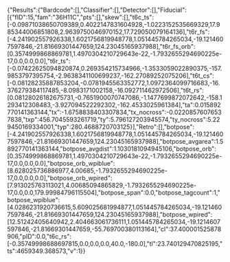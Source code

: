 {"Results":{"Bardcode":[],"Classifier":[],"Detector":[],"Fiducial":[{"fID":15,"fam":"36H11C","pts":[],"skew":[],"t6c_ts":[-0.09871038650709389,0.4022147831604928,-1.0223152535669329,17.985344006851808,2.9639750046970152,17.729050079164136],"t6r_fs":[-4.241902557926338,1.6021756819948778,1.051445784265034,-19.1214607597846,-21.81669301447659,124.23045165937988],"t6r_fs_orb":[0.3574999868869781,1.4970304210729643e-22,-1.7932655294690225e-17,0.0,0.0,0.0],"t6r_ts":[-0.07422625094820874,0.269354215734966,-1.3533059022890375,-157.9853797395754,-2.9638341100699237,-162.27089252075206],"t6t_cs":[-0.08128235887853204,-0.0781945563352772,1.0972364099716683,-16.376279384117485,-8.0983171002158,-16.092711462972506],"t6t_rs":[0.08128026182675731,-0.7651900070747086,-1.1477699872072642,-158.1293412308483,-3.927094522292302,-162.4533025961384],"ta":0.015892770141363144,"tx":-1.6758838403307834,"tx_nocross":-0.02208576076537838,"txp":456.7045593261719,"ty":5.796127203945574,"ty_nocross":5.229450169334001,"typ":280.4688720703125}],"Retro":[],"botpose":[-4.241902557926338,1.6021756819948778,1.051445784265034,-19.1214607597846,-21.81669301447659,124.23045165937988],"botpose_avgarea":1.5892770141363144,"botpose_avgdist":1.1030181094945106,"botpose_orb":[0.3574999868869781,1.4970304210729643e-22,-1.7932655294690225e-17,0.0,0.0,0.0],"botpose_orb_wpiblue":[8.628025736886977,4.00685,-1.7932655294690225e-17,0.0,0.0,0.0],"botpose_orb_wpired":[7.913025763113021,4.00685094865829,-1.7932655294690225e-17,0.0,0.0,179.99984796115504],"botpose_span":0.0,"botpose_tagcount":1,"botpose_wpiblue":[4.0286231920736615,5.609025681994877,1.051445784265034,-19.1214607597846,-21.81669301447659,124.23045165937988],"botpose_wpired":[12.51242405640942,2.404663061736111,1.051445784265034,-19.1214607597846,-21.81669301447659,-55.769700380113164],"cl":37.400001525878906,"pID":0.0,"t6c_rs":[-0.35749998688697815,0.0,0.0,0.0,40.0,-180.0],"tl":23.740129470825195,"ts":4659349.368573,"v":1}}
